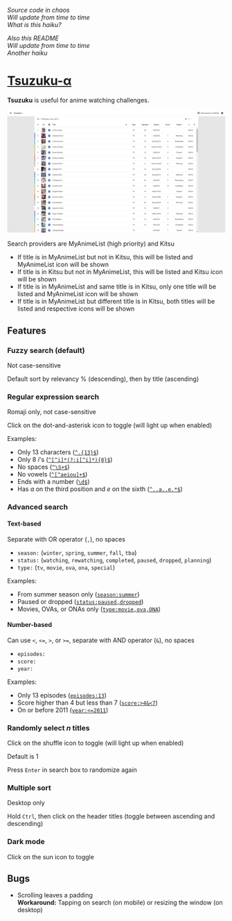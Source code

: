 *Source code in chaos<br>
Will update from time to time<br>
What is this haiku?*

*Also this README<br>
Will update from time to time<br>
Another haiku*

# [Tsuzuku-α](https://kuzutsu.github.io/tsuzuku/)
**Tsuzuku** is useful for anime watching challenges.

![](https://raw.githubusercontent.com/kuzutsu/tsuzuku/master/preview.png)

Search providers are MyAnimeList (high priority) and Kitsu
* If title is in MyAnimeList but not in Kitsu, this will be listed and MyAnimeList icon will be shown
* If title is in Kitsu but not in MyAnimeList, this will be listed and Kitsu icon will be shown
* If title is in MyAnimeList and same title is in Kitsu, only one title will be listed and MyAnimeList icon will be shown
* If title is in MyAnimeList but different title is in Kitsu, both titles will be listed and respective icons will be shown

## Features
### Fuzzy search (default)
Not case-sensitive

Default sort by relevancy % (descending), then by title (ascending)

### Regular expression search
Romaji only, not case-sensitive

Click on the dot-and-asterisk icon to toggle (will light up when enabled)

Examples:
* Only 13 characters ([`^.{13}$`](https://kuzutsu.github.io/tsuzuku/?query=%255E.%257B13%257D%2524&regex=1))
* Only 8 *i*'s ([`^[^i]*(?:i[^i]*){8}$`](https://kuzutsu.github.io/tsuzuku/?query=%255E%255B%255Ei%255D*%28%253F%253Ai%255B%255Ei%255D*%29%257B8%257D%2524&regex=1))
* No spaces ([`^\S+$`](https://kuzutsu.github.io/tsuzuku/?query=%255E%255CS%252B%2524&regex=1))
* No vowels ([`^[^aeiou]+$`](https://kuzutsu.github.io/tsuzuku/?query=%255E%255B%255Eaeiou%255D%252B%2524&regex=1))
* Ends with a number ([`\d$`](https://kuzutsu.github.io/tsuzuku/?query=%255Cd%2524&regex=1))
* Has *a* on the third position and *e* on the sixth ([`^..a..e.*$`](https://kuzutsu.github.io/tsuzuku/?query=%255E..a..e.*%2524&regex=1))

### Advanced search
#### Text-based
Separate with OR operator (`,`), no spaces
* `season:` (`winter`, `spring`, `summer`, `fall`, `tba`)
* `status:` (`watching`, `rewatching`, `completed`, `paused`, `dropped`, `planning`)
* `type:` (`tv`, `movie`, `ova`, `ona`, `special`)

Examples:
* From summer season only ([`season:summer`](https://kuzutsu.github.io/tsuzuku/?query=season%253Asummer))
* Paused or dropped ([`status:paused,dropped`](https://kuzutsu.github.io/tsuzuku/?query=status%253Apaused%252Cdropped))
* Movies, OVAs, or ONAs only ([`type:movie,ova,ONA`](https://kuzutsu.github.io/tsuzuku/?query=type%253Amovie%252Cova%252CONA))

#### Number-based
Can use `<`, `<=`, `>`, or `>=`, separate with AND operator (`&`), no spaces
* `episodes:`
* `score:`
* `year:`

Examples:
* Only 13 episodes ([`episodes:13`](https://kuzutsu.github.io/tsuzuku/?query=episodes%253A13))
* Score higher than 4 but less than 7 ([`score:>4&<7`](https://kuzutsu.github.io/tsuzuku/?query=score%253A%253E4%2526%253C7))
* On or before 2011 ([`year:<=2011`](https://kuzutsu.github.io/tsuzuku/?query=year%253A%253C%253D2011))

### Randomly select *n* titles
Click on the shuffle icon to toggle (will light up when enabled)

Default is 1

Press `Enter` in search box to randomize again

### Multiple sort
Desktop only

Hold `Ctrl`, then click on the header titles (toggle between ascending and descending)

### Dark mode
Click on the sun icon to toggle

## Bugs
* Scrolling leaves a padding<br>
**Workaround:** Tapping on search (on mobile) or resizing the window (on desktop)